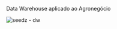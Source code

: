 Data Warehouse aplicado ao Agronegócio

![seedz - dw](https://github.com/user-attachments/assets/7ab32e5b-d65d-416d-aca2-2e99c65d37b0)
